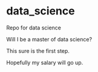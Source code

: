 # data_science
Repo for data science

Will I be a master of data science?

This sure is the first step. 

Hopefully my salary will go up.
